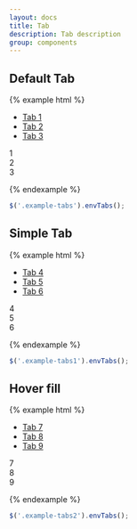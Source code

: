 ```yaml
---
layout: docs
title: Tab
description: Tab description
group: components
---
```


## Default Tab ##

{% example html %}

<div class="env-tabs example-tabs">
   <ul class="env-tabs__nav env-tabs__nav--border-bottom" role="tablist">
      <li class="env-tabs__item" role="presentation"><a id="tab1" class="env-tabs__link env-tabs__link--active" href="#panel1" role="tab" aria-controls="panel1" aria-selected="true" tabindex="0">Tab 1</a></li>
      <li class="env-tabs__item" role="presentation"><a id="tab2" class="env-tabs__link" href="#panel2" role="tab" aria-controls="panel2" aria-selected="false" tabindex="0">Tab 2</a></li>
      <li class="env-tabs__item" role="presentation"><a id="tab3" class="env-tabs__link" href="#panel3" role="tab" aria-controls="panel3" aria-selected="false" tabindex="0">Tab 3</a></li>
   </ul>
</div>

<div id="panel1" class="example-panel" aria-labelledby="tab1" role="tabpanel" aria-hidden="false">
   1
</div>
<div id="panel2" class="example-panel" aria-labelledby="tab2" role="tabpanel" aria-hidden="true">
   2
</div>
<div id="panel3" class="example-panel" aria-labelledby="tab3" role="tabpanel" aria-hidden="true">
   3
</div>

{% endexample %}

```javascript
$('.example-tabs').envTabs();
```

## Simple Tab ##

{% example html %}

<div class="env-tabs env-tabs--simple example-tabs1">
   <ul class="env-tabs__nav" role="tablist">
      <li class="env-tabs__item" role="presentation"><a id="tab1" class="env-tabs__link env-tabs__link--active" href="#panel4" role="tab" aria-controls="panel4" aria-selected="true" tabindex="0">Tab 4</a></li>
      <li class="env-tabs__item" role="presentation"><a id="tab2" class="env-tabs__link" href="#panel5" role="tab" aria-controls="panel5" aria-selected="false" tabindex="0">Tab 5</a></li>
      <li class="env-tabs__item" role="presentation"><a id="tab3" class="env-tabs__link" href="#panel6" role="tab" aria-controls="panel6" aria-selected="false" tabindex="0">Tab 6</a></li>
   </ul>
</div>

<div id="panel4" class="example-panel" aria-labelledby="tab1" role="tabpanel" aria-hidden="false">
   4
</div>
<div id="panel5" class="example-panel" aria-labelledby="tab2" role="tabpanel" aria-hidden="true">
   5
</div>
<div id="panel6" class="example-panel" aria-labelledby="tab3" role="tabpanel" aria-hidden="true">
   6
</div>

{% endexample %}

```javascript
$('.example-tabs1').envTabs();
```

## Hover fill ##

{% example html %}

<div class="env-tabs env-tabs--hover-fill example-tabs2">
   <ul class="env-tabs__nav" role="tablist">
      <li class="env-tabs__item" role="presentation"><a id="tab1" class="env-tabs__link env-tabs__link--active" href="#panel7" role="tab" aria-controls="panel7" aria-selected="true" tabindex="0">Tab 7</a></li>
      <li class="env-tabs__item" role="presentation"><a id="tab2" class="env-tabs__link" href="#panel8" role="tab" aria-controls="panel8" aria-selected="false" tabindex="0">Tab 8</a></li>
      <li class="env-tabs__item" role="presentation"><a id="tab3" class="env-tabs__link" href="#panel9" role="tab" aria-controls="panel9" aria-selected="false" tabindex="0">Tab 9</a></li>
   </ul>
</div>

<div id="panel7" class="example-panel" aria-labelledby="tab7" role="tabpanel" aria-hidden="false">
   7
</div>
<div id="panel8" class="example-panel" aria-labelledby="tab8" role="tabpanel" aria-hidden="true">
   8
</div>
<div id="panel9" class="example-panel" aria-labelledby="tab9" role="tabpanel" aria-hidden="true">
   9
</div>

{% endexample %}

```javascript
$('.example-tabs2').envTabs();
```
